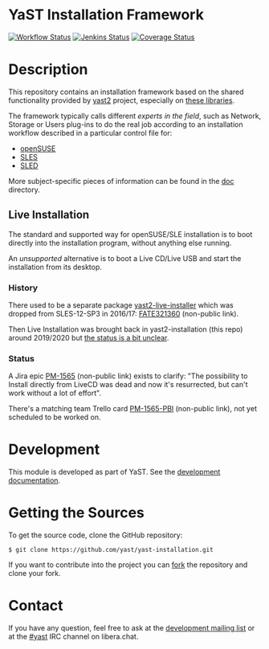 YaST Installation Framework
===========================

[![Workflow Status](https://github.com/yast/yast-installation/workflows/CI/badge.svg?branch=master)](
https://github.com/yast/yast-installation/actions?query=branch%3Amaster)
[![Jenkins Status](https://ci.opensuse.org/buildStatus/icon?job=yast-yast-installation-master)](
https://ci.opensuse.org/view/Yast/job/yast-yast-installation-master/)
[![Coverage Status](https://coveralls.io/repos/github/yast/yast-installation/badge.svg?branch=master)](https://coveralls.io/github/yast/yast-installation?branch=master)

Description
============

This repository contains an installation framework based on the shared
functionality provided by [yast2](https://github.com/yast/yast-yast2/) project,
especially on [these libraries](https://github.com/yast/yast-yast2/tree/master/library/control/src/modules).

The framework typically calls different *experts in the field*, such as Network,
Storage or Users plug-ins to do the real job according to an installation
workflow described in a particular control file for:

- [openSUSE](https://github.com/yast/skelcd-control-openSUSE)
- [SLES](https://github.com/yast/skelcd-control-SLES)
- [SLED](https://github.com/yast/skelcd-control-SLED)

More subject-specific pieces of information can be found in the [doc](doc)
directory.

Live Installation
-----------------

The standard and supported way for openSUSE/SLE installation is
to boot directly into the installation program, without anything else running.

An *unsupported* alternative is to boot a Live CD/Live USB and start the
installation from its desktop.

### History

There used to be a separate package [yast2-live-installer][] which was
dropped from SLES-12-SP3 in 2016/17: [FATE321360][] (non-public link).

Then Live Installation was brought back in yast2-installation (this repo)
around 2019/2020 but [the status is a bit
unclear](https://bugzilla.suse.com/show_bug.cgi?id=1155545#c18).

[yast2-live-installer]: https://github.com/yast/yast-live-installer
[FATE321360]: https://w3.suse.de/~lpechacek/fate-archive/321360.html

### Status

A Jira epic [PM-1565] (non-public link) exists to clarify: "The
possibility to Install directly from LiveCD was dead and now it's resurrected,
but can't work without a lot of effort".

There's a matching team Trello card [PM-1565-PBI][] (non-public link), not yet
scheduled to be worked on.

[PM-1565]: https://jira.suse.com/browse/PM-1565
[PM-1565-PBI]: https://trello.com/c/ueqrCN8I/3630-improve-live-installation-usability-and-behavior

Development
===========

This module is developed as part of YaST. See the
[development documentation](http://yastgithubio.readthedocs.org/en/latest/development/).


Getting the Sources
===================

To get the source code, clone the GitHub repository:

    $ git clone https://github.com/yast/yast-installation.git

If you want to contribute into the project you can
[fork](https://help.github.com/articles/fork-a-repo/) the repository and clone your fork.


Contact
=======

If you have any question, feel free to ask at the [development mailing
list](http://lists.opensuse.org/yast-devel/) or at the
[#yast](https://web.libera.chat/#yast) IRC channel on libera.chat.
